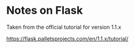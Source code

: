 # Notes on Flask

Taken from the official tutorial for version 1.1.x

https://flask.palletsprojects.com/en/1.1.x/tutorial/